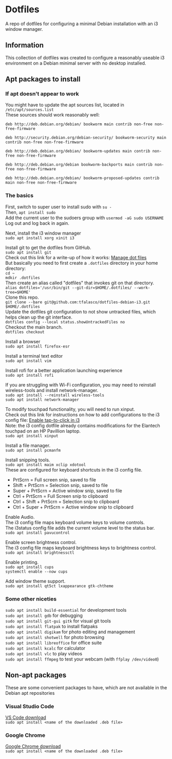 # Dotfiles  
A repo of dotfiles for configuring a minimal Debian installation with an i3 window manager.  

## Information  
This collection of dotfiles was created to configure a reasonably useable i3 environment on a Debian minimal server with no desktop installed.  

## Apt packages to install  
### If apt doesn't appear to work  
You might have to update the apt sources list, located in `/etc/apt/sources.list`  
These sources should work reasonably well:  
```  
deb http://deb.debian.org/debian/ bookworm main contrib non-free non-free-firmware  

deb http://security.debian.org/debian-security/ bookworm-security main contrib non-free non-free-firmware  

deb http://deb.debian.org/debian/ bookworm-updates main contrib non-free non-free-firmware  

deb http://deb.debian.org/debian bookworm-backports main contrib non-free non-free-firmware  

deb http://deb.debian.org/debian/ bookworm-proposed-updates contrib main non-free non-free-firmware  
```  

### The basics  
First, switch to super user to install sudo with `su -`  
Then, `apt install sudo`  
Add the current user to the sudoers group with `usermod -aG sudo USERNAME`  
Log out and log back in again.  

Next, install the i3 window manager  
`sudo apt install xorg xinit i3`  

Install git to get the dotfiles from GitHub.  
`sudo apt install git`  
Check out this link for a write-up of how it works: [Manage dot files](https://medium.com/@simontoth/best-way-to-manage-your-dotfiles-2c45bb280049)  
But basically you need to first create a `.dotfiles` directory in your home directory:  
`cd ~`  
`mdkir .dotfiles`  
Then create an alias called "dotfiles" that invokes git on that directory.  
`alias dotfiles='/usr/bin/git --git-dir=$HOME/.dotfiles/ --work-tree=$HOME'`  
Clone this repo.  
`git clone --bare git@github.com:tfalasco/dotfiles-debian-i3.git $HOME/.dotfiles`  
Update the dotfiles git configuration to not show untracked files, which helps clean up the git interface.  
`dotfiles config --local status.showUntrackedFiles no`  
Checkout the main branch.  
`dotfiles checkout`  

Install a browser  
`sudo apt install firefox-esr`  

Install a terminal text editor  
`sudo apt install vim`  

Install rofi for a better application launching experience  
`sudo apt install rofi`  

If you are struggling with Wi-Fi configuration, you may need to reinstall wireless-tools and install network-manager.  
`sudo apt install --reinstall wireless-tools`  
`sudo apt install network-manager`  

To modify touchpad functionality, you will need to run xinput.  
Check out this link for instructions on how to add configurations to the i3 config file: [Enable tap-to-click in i3](https://major.io/p/tray-icons-in-i3/)  
Note: the i3 config dotfile already contains modifications for the Elantech touchpad on an HP Pavillion laptop.  
`sudo apt install xinput`  

Install a file manager.  
`sudo apt install pcmanfm`  

Install snipping tools.  
`sudo apt install maim xclip xdotool`  
These are configured for keyboard shortcuts in the i3 config file.  
+ PrtScrn = Full screen snip, saved to file  
+ Shift + PrtScrn = Selection snip, saved to file  
+ Super + PrtScrn = Active window snip, saved to file  
+ Ctrl + PrtScrn = Full Screen snip to clipboard  
+ Ctrl + Shift + PrtScrn = Selection snip to clipboard  
+ Ctrl + Super + PrtScrn = Active window snip to clipboard  

Enable Audio.  
The i3 config file maps keyboard volume keys to volume controls.  
The i3status config file adds the current volume level to the status bar.  
`sudo apt install pavucontrol`  

Enable screen brightness control.  
The i3 config file maps keyboard brightness keys to brightness control.  
`sudo apt install brightnessctl`  

Enable printing.  
`sudo apt install cups`  
`systemctl enable --now cups`  

Add window theme support.  
`sudo apt install qt5ct lxappearance gtk-chtheme`  

### Some other niceties  
`sudo apt install build-essential`  for development tools  
`sudo apt install gdb`  for debugging  
`sudo apt install git-gui gitk`  for visual git tools  
`sudo apt install flatpak`  to install flatpaks  
`sudo apt install digikam`  for photo editing and management  
`sudo apt install shotwell`  for photo browsing  
`sudo apt install libreoffice`  for office suite  
`sudo apt install kcalc`  for calculator  
`sudo apt install vlc`  to play videos  
`sudo apt install ffmpeg`  to test your webcam  (with `ffplay /dev/video0`)  

## Non-apt packages  
These are some convenient packages to have, which are not available in the Debian apt repositories

### Visual Studio Code  
[VS Code download](https://code.visualstudio.com/download)  
`sudo apt install <name of the downloaded .deb file>`  

### Google Chrome  
[Google Chrome download](https://www.google.com/intl/en_pk/chrome/)  
`sudo apt install <name of the downloaded .deb file>`  